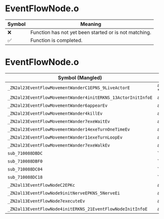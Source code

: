 # EventFlowNode.o
| Symbol | Meaning 
| ------------- | ------------- 
| :x: | Function has not yet been started or is not matching. 
| :white_check_mark: | Function is completed. 


# EventFlowNode.o
| Symbol (Mangled) | Symbol (Demangled) | Decompiled? |
| ------------- |  ------------- | ------------- |
| `_ZN2al23EventFlowMovementWanderC1EPNS_9LiveActorE` | `al::EventFlowMovementWander::EventFlowMovementWander(al::LiveActor *)` | :x: |
| `_ZN2al23EventFlowMovementWander4initERKNS_13ActorInitInfoE` | `al::EventFlowMovementWander::init(al::ActorInitInfo const&)` | :x: |
| `_ZN2al23EventFlowMovementWander6appearEv` | `al::EventFlowMovementWander::appear(void)` | :x: |
| `_ZN2al23EventFlowMovementWander4killEv` | `al::EventFlowMovementWander::kill(void)` | :x: |
| `_ZN2al23EventFlowMovementWander7exeWaitEv` | `al::EventFlowMovementWander::exeWait(void)` | :x: |
| `_ZN2al23EventFlowMovementWander14exeTurnOneTimeEv` | `al::EventFlowMovementWander::exeTurnOneTime(void)` | :x: |
| `_ZN2al23EventFlowMovementWander11exeTurnLoopEv` | `al::EventFlowMovementWander::exeTurnLoop(void)` | :x: |
| `_ZN2al23EventFlowMovementWander7exeWalkEv` | `al::EventFlowMovementWander::exeWalk(void)` | :x: |
| `sub_710088DBDC` | `` | :x: |
| `sub_710088DBF0` | `` | :x: |
| `sub_710088DC04` | `` | :x: |
| `sub_710088DC18` | `` | :x: |
| `_ZN2al13EventFlowNodeC2EPKc` | `al::EventFlowNode::EventFlowNode(char const*)` | :x: |
| `_ZN2al13EventFlowNode9initNerveEPKNS_5NerveEi` | `al::EventFlowNode::initNerve(al::Nerve const*,int)` | :x: |
| `_ZN2al13EventFlowNode7executeEv` | `al::EventFlowNode::execute(void)` | :x: |
| `_ZN2al13EventFlowNode4initERKNS_21EventFlowNodeInitInfoE` | `al::EventFlowNode::init(al::EventFlowNodeInitInfo const&)` | :x: |

